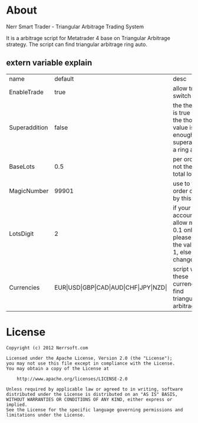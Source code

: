 # About

Nerr Smart Trader - Triangular Arbitrage Trading System

It is a arbitrage script for Metatrader 4 base on Triangular Arbitrage strategy. The script can find triangular arbitrage ring auto.

## extern variable explain ##
<table>
	<tr>
		<td>name</td>
		<td>default</td>
		<td>desc</td>
	</tr>
	<tr>
		<td>EnableTrade</td>
		<td>true</td>
		<td>allow trade switch</td>
	</tr>
	<tr>
		<td>Superaddition</td>
		<td>false</td>
		<td>the the value is true and the thold value is big enough superaddition a ring again</td>
	</tr>
	<tr>
		<td>BaseLots</td>
		<td>0.5</td>
		<td>per order lots not the ring total lots</td>
	</tr>
	<tr>
		<td>MagicNumber</td>
		<td>99901</td>
		<td>use to tag the order opened by this EA</td>
	</tr>
	<tr>
		<td>LotsDigit</td>
		<td>2</td>
		<td>if your account allow min lots 0.1 only please set the value to 1, else do not change</td>
	</tr>
	<tr>
		<td>Currencies</td>
		<td>EUR|USD|GBP|CAD|AUD|CHF|JPY|NZD|</td>
		<td>script will use these currencies to find triangular arbitrage ring</td>
	</tr>
</table>


# License

	Copyright (c) 2012 Nerrsoft.com

	Licensed under the Apache License, Version 2.0 (the "License");
	you may not use this file except in compliance with the License.
	You may obtain a copy of the License at

		http://www.apache.org/licenses/LICENSE-2.0

	Unless required by applicable law or agreed to in writing, software
	distributed under the License is distributed on an "AS IS" BASIS,
	WITHOUT WARRANTIES OR CONDITIONS OF ANY KIND, either express or implied.
	See the License for the specific language governing permissions and
	limitations under the License.